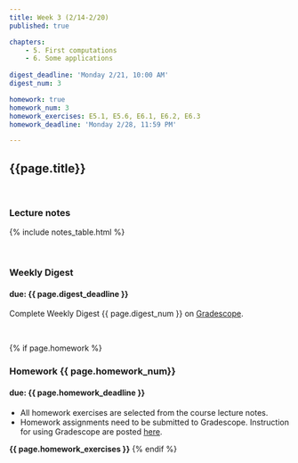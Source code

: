 ```yaml
---
title: Week 3 (2/14-2/20)
published: true

chapters:
    - 5. First computations
    - 6. Some applications
  
digest_deadline: 'Monday 2/21, 10:00 AM'
digest_num: 3

homework: true
homework_num: 3
homework_exercises: E5.1, E5.6, E6.1, E6.2, E6.3 
homework_deadline: 'Monday 2/28, 11:59 PM'

---
```


<style>
    ul {
        padding-left: 20px;
    }
</style>


## {{page.title}}

<br/>

### Lecture notes

{% include notes_table.html %}


<br/>

### Weekly Digest 
#### due: {{ page.digest_deadline }}


Complete Weekly Digest {{ page.digest_num }} on [Gradescope](https://www.gradescope.com).

<br/>


{% if page.homework %}
### Homework {{ page.homework_num}} 
#### due: {{ page.homework_deadline }}

* All homework exercises are selected from the course lecture notes.
* Homework assignments need to be submitted to Gradescope. Instruction for
using Gradescope are posted [here](https://gradescope.ubmath.info).

<b>{{ page.homework_exercises }}</b>
{% endif %}